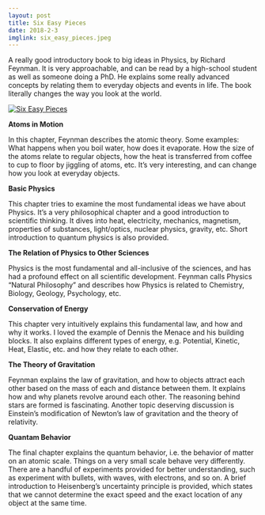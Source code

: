 ```yaml
---
layout: post
title: Six Easy Pieces
date: 2018-2-3
imglink: six_easy_pieces.jpeg
---
```


A really good introductory book to big ideas in Physics, by Richard Feynman. It is very approachable, and can be read by a high-school student as well as someone doing a PhD. He explains some really advanced concepts by relating them to everyday objects and events in life. The book literally changes the way you look at the world.

<div class="book centered">
  <a target="_blank" href="{{site.bookshelf}}/{{ page.imglink }}">
    <img src="{{site.bookshelf}}/{{ page.imglink }}" alt="Six Easy Pieces">
  </a>
</div>

**Atoms in Motion**

In this chapter, Feynman describes the atomic theory. Some examples: What happens when you boil water, how does it evaporate. How the size of the atoms relate to regular objects, how the heat is transferred from coffee to cup to floor by jiggling of atoms, etc. It’s very interesting, and can change how you look at everyday objects.

**Basic Physics**

This chapter tries to examine the most fundamental ideas we have about Physics. It’s a very philosophical chapter and a good introduction to scientific thinking. It dives into heat, electricity, mechanics, magnetism, properties of substances, light/optics, nuclear physics, gravity, etc. Short introduction to quantum physics is also provided.

**The Relation of Physics to Other Sciences**

Physics is the most fundamental and all-inclusive of the sciences, and has had a profound effect on all scientific development. Feynman calls Physics “Natural Philosophy” and describes how Physics is related to Chemistry, Biology, Geology, Psychology, etc.

**Conservation of Energy**

This chapter very intuitively explains this fundamental law, and how and why it works. I loved the example of Dennis the Menace and his building blocks. It also explains different types of energy, e.g. Potential, Kinetic, Heat, Elastic, etc. and how they relate to each other.

**The Theory of Gravitation**

Feynman explains the law of gravitation, and how to objects attract each other based on the mass of each and distance between them. It explains how and why planets revolve around each other. The reasoning behind stars are formed is fascinating. Another topic deserving discussion is Einstein’s modification of Newton’s law of gravitation and the theory of relativity.

**Quantam Behavior**

The final chapter explains the quantum behavior, i.e. the behavior of matter on an atomic scale. Things on a very small scale behave very differently. There are a handful of experiments provided for better understanding, such as experiment with bullets, with waves, with electrons, and so on. A brief introduction to Heisenberg’s uncertainty principle is provided, which states that we cannot determine the exact speed and the exact location of any object at the same time.
